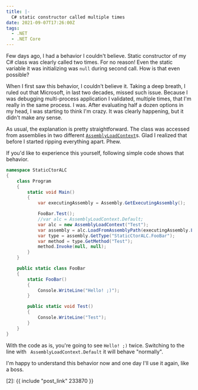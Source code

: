 ```yaml
---
title: |-
  C# static constructor called multiple times
date: 2021-09-07T17:26:00Z
tags:
  - .NET
  - .NET Core
---
```

Few days ago, I had a behavior I couldn't believe. Static constructor of my C# class was clearly called two times. For no reason! Even the static variable it was initializing was `null` during second call. How is that even possible?

<!-- excerpt -->

When I first saw this behavior, I couldn't believe it. Taking a deep breath, I ruled out that Microsoft, in last two decades, missed such issue. Because I was debugging multi-process application I validated, multiple times, that I'm really in the same process. I was. After evaluating half a dozen options in my head, I was starting to think I'm crazy. It was clearly happening, but it didn't make any sense.

As usual, the explanation is pretty straightforward. The class was accessed from assemblies in two different [`AssemblyLoadContext`][1]s. Glad I realized that before I started ripping everything apart. Phew.

If you'd like to experience this yourself, following simple code shows that behavior.

```csharp
namespace StaticCtorALC
{
	class Program
	{
		static void Main()
		{
			var executingAssembly = Assembly.GetExecutingAssembly();

			FooBar.Test();
			//var alc = AssemblyLoadContext.Default;
			var alc = new AssemblyLoadContext("Test");
			var assembly = alc.LoadFromAssemblyPath(executingAssembly.Location);
			var type = assembly.GetType("StaticCtorALC.FooBar");
			var method = type.GetMethod("Test");
			method.Invoke(null, null);
		}
	}

	public static class FooBar
	{
		static FooBar()
		{
			Console.WriteLine("Hello! ;)");
		}

		public static void Test()
		{
			Console.WriteLine("Test");
		}
	}
}
```

With the code as is, you're going to see `Hello! ;)` twice. Switching to the line with ` AssemblyLoadContext.Default` it will behave "normally".

I'm happy to understand this behavior now and one day I'll use it again, like a boss.

<!--
> [Follow-up post.][2]
-->

[1]: https://docs.microsoft.com/en-us/dotnet/api/system.runtime.loader.assemblyloadcontext?view=net-5.0
[2]: {{ include "post_link" 233870 }}